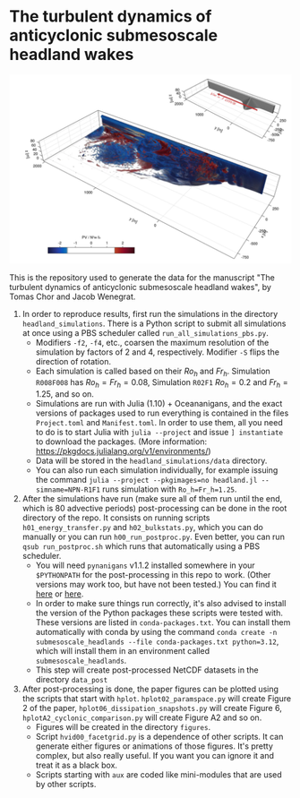 # The turbulent dynamics of anticyclonic submesoscale headland wakes

![PV in R1F008](./figures/PV_bathymetry_R1F008.png)

This is the repository used to generate the data for the manuscript "The turbulent dynamics of
anticyclonic submesoscale headland wakes", by Tomas Chor and Jacob Wenegrat.


1. In order to reproduce results, first run the simulations in the directory `headland_simulations`.
There is a Python script to submit all simulations at once using a PBS scheduler called `run_all_simulations_pbs.py`.
   - Modifiers `-f2`, `-f4`, etc., coarsen the maximum resolution of the simulation by factors of 2
     and 4, respectively. Modifier `-S` flips the direction of rotation.
   - Each simulation is called based on their $Ro_h$ and $Fr_h$. Simulation `R008F008` has
     $Ro_h=Fr_h=0.08$, Simulation `R02F1` $Ro_h=0.2$ and $Fr_h=1.25$, and so on.
   - Simulations are run with Julia (1.10) + Oceananigans, and the exact versions of packages used to run
     everything is contained in the files `Project.toml` and `Manifest.toml`. In order to use them,
     all you need to do is to start Julia with `julia --project` and issue `] instantiate` to
    download the packages. (More information: https://pkgdocs.julialang.org/v1/environments/)
   - Data will be stored in the `headland_simulations/data` directory.
   - You can also run each simulation individually, for example issuing the command `julia --project
     --pkgimages=no headland.jl --simname=NPN-R1F1` runs simulation with `Ro_h=Fr_h=1.25`.
2. After the simulations have run (make sure all of them run until the end, which is 80 advective
   periods) post-processing can be done in the root directory of the repo. It consists on running
   scripts `h01_energy_transfer.py` and `h02_bulkstats.py`, which you can do manually or you can run
   `h00_run_postproc.py`. Even better, you can run `qsub run_postproc.sh` which runs that automatically
   using a PBS scheduler.
   - You will need `pynanigans` v1.1.2 installed somewhere in your `$PYTHONPATH` for the post-processing in this repo to work.
     (Other versions may work too, but have not been tested.) You can find it
     [here](https://zenodo.org/records/14277985) or
     [here](https://github.com/tomchor/pynanigans/releases/tag/v.1.1.2).
   - In order to make sure things run correctly, it's also advised to install the version of the
     Python packages these scripts were tested with. These versions are listed in
     `conda-packages.txt`. You can install them automatically with conda by using the command `conda
     create -n submesoscale_headlands --file conda-packages.txt python=3.12`, which will install them
     in an environment called `submesoscale_headlands`.
   - This step will create post-processed NetCDF datasets in the directory `data_post`
3. After post-processing is done, the paper figures can be plotted using the scripts that start with
   `hplot`. `hplot02_paramspace.py` will create Figure 2 of the paper,
   `hplot06_dissipation_snapshots.py` will create Figure 6, `hplotA2_cyclonic_comparison.py` will
   create Figure A2 and so on.
   - Figures will be created in the directory `figures`.
   - Script `hvid00_facetgrid.py` is a dependence of other scripts. It can generate either figures
     or animations of those figures. It's pretty complex, but also really useful. If you want you
     can ignore it and treat it as a black box.
   - Scripts starting with `aux` are coded like mini-modules that are used by other scripts.
